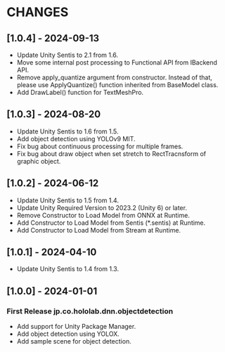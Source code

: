 # CHANGES

## [1.0.4] - 2024-09-13

- Update Unity Sentis to 2.1 from 1.6.
- Move some internal post processing to Functional API from IBackend API.
- Remove apply_quantize argument from constructor. Instead of that, please use ApplyQuantize() function inherited from BaseModel class.
- Add DrawLabel() function for TextMeshPro.

## [1.0.3] - 2024-08-20

- Update Unity Sentis to 1.6 from 1.5.
- Add object detection using YOLOv9 MIT.
- Fix bug about continuous processing for multiple frames.
- Fix bug about draw object when set stretch to RectTracnsform of graphic object.

## [1.0.2] - 2024-06-12

- Update Unity Sentis to 1.5 from 1.4.
- Update Unity Required Version to 2023.2 (Unity 6) or later.
- Remove Constructor to Load Model from ONNX at Runtime.
- Add Constructor to Load Model from Sentis (*.sentis) at Runtime.
- Add Constructor to Load Model from Stream at Runtime.

## [1.0.1] - 2024-04-10

- Update Unity Sentis to 1.4 from 1.3.

## [1.0.0] - 2024-01-01

### First Release jp.co.hololab.dnn.objectdetection

- Add support for Unity Package Manager.
- Add object detection using YOLOX.
- Add sample scene for object detection.
